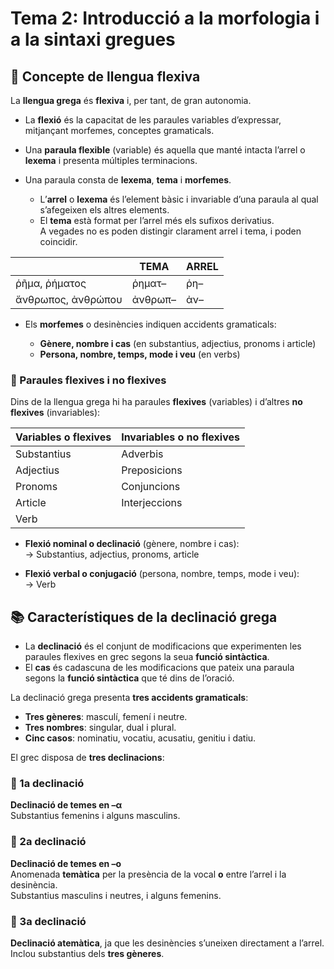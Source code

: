 # Tema 2: Introducció a la morfologia i a la sintaxi gregues

## 🧠 Concepte de llengua flexiva

La **llengua grega** és **flexiva** i, per tant, de gran autonomia.

- La **flexió** és la capacitat de les paraules variables d’expressar, mitjançant morfemes, conceptes gramaticals.
- Una **paraula flexible** (variable) és aquella que manté intacta l’arrel o **lexema** i presenta múltiples terminacions.
- Una paraula consta de **lexema**, **tema** i **morfemes**.

  - L’**arrel** o **lexema** és l’element bàsic i invariable d’una paraula al qual s’afegeixen els altres elements.
  - El **tema** està format per l’arrel més els sufixos derivatius.  
    A vegades no es poden distingir clarament arrel i tema, i poden coincidir.

|                     | **TEMA**     | **ARREL** |
|---------------------|--------------|-----------|
| ῥῆμα, ῥήματος       | ῥηματ–       | ῥη–       |
| ἄνθρωπος, ἀνθρώπου | ἀνθρωπ–      | ἀν–       |

  - Els **morfemes** o desinències indiquen accidents gramaticals:

    - **Gènere, nombre i cas** (en substantius, adjectius, pronoms i article)
    - **Persona, nombre, temps, mode i veu** (en verbs)

### 🔀 Paraules flexives i no flexives

Dins de la llengua grega hi ha paraules **flexives** (variables) i d’altres **no flexives** (invariables):

| **Variables o flexives** | **Invariables o no flexives**     |
|--------------------------|------------------------------------|
| Substantius              | Adverbis                           |
| Adjectius                | Preposicions                       |
| Pronoms                  | Conjuncions                        |
| Article                  | Interjeccions                      |
| Verb                     |                                    |

- **Flexió nominal o declinació** (gènere, nombre i cas):  
  → Substantius, adjectius, pronoms, article

- **Flexió verbal o conjugació** (persona, nombre, temps, mode i veu):  
  → Verb


## 📚 Característiques de la declinació grega

- La **declinació** és el conjunt de modificacions que experimenten les paraules flexives en grec segons la seua **funció sintàctica**.
- El **cas** és cadascuna de les modificacions que pateix una paraula segons la **funció sintàctica** que té dins de l’oració.

La declinació grega presenta **tres accidents gramaticals**:

- **Tres gèneres**: masculí, femení i neutre.
- **Tres nombres**: singular, dual i plural.
- **Cinc casos**: nominatiu, vocatiu, acusatiu, genitiu i datiu.

El grec disposa de **tres declinacions**:

### 🥇 1a declinació
**Declinació de temes en –α**  
Substantius femenins i alguns masculins.

### 🥈 2a declinació
**Declinació de temes en –ο**  
Anomenada **temàtica** per la presència de la vocal **ο** entre l’arrel i la desinència.  
Substantius masculins i neutres, i alguns femenins.

### 🥉 3a declinació
**Declinació atemàtica**, ja que les desinències s’uneixen directament a l’arrel.  
Inclou substantius dels **tres gèneres**.
